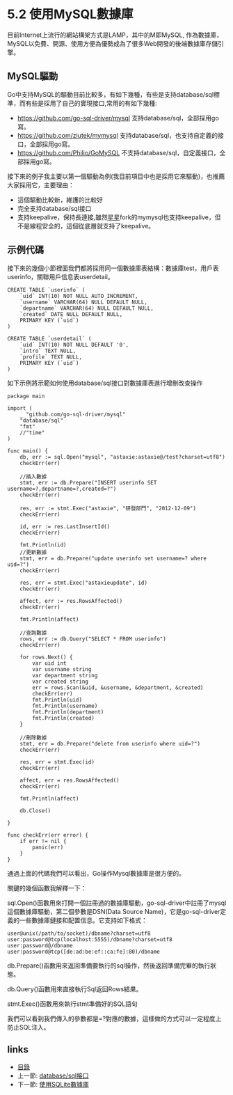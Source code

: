 # 5.2 使用MySQL數據庫
目前Internet上流行的網站構架方式是LAMP，其中的M即MySQL, 作為數據庫，MySQL以免費、開源、使用方便為優勢成為了很多Web開發的後端數據庫存儲引擎。

## MySQL驅動
Go中支持MySQL的驅動目前比較多，有如下幾種，有些是支持database/sql標準，而有些是採用了自己的實現接口,常用的有如下幾種:

- https://github.com/go-sql-driver/mysql  支持database/sql，全部採用go寫。
- https://github.com/ziutek/mymysql   支持database/sql，也支持自定義的接口，全部採用go寫。
- https://github.com/Philio/GoMySQL 不支持database/sql，自定義接口，全部採用go寫。

接下來的例子我主要以第一個驅動為例(我目前項目中也是採用它來驅動)，也推薦大家採用它，主要理由：

- 這個驅動比較新，維護的比較好
- 完全支持database/sql接口
- 支持keepalive，保持長連接,雖然[星星](http://www.mikespook.com)fork的mymysql也支持keepalive，但不是線程安全的，這個從底層就支持了keepalive。

## 示例代碼
接下來的幾個小節裡面我們都將採用同一個數據庫表結構：數據庫test，用戶表userinfo，關聯用戶信息表userdetail。

	CREATE TABLE `userinfo` (
		`uid` INT(10) NOT NULL AUTO_INCREMENT,
		`username` VARCHAR(64) NULL DEFAULT NULL,
		`departname` VARCHAR(64) NULL DEFAULT NULL,
		`created` DATE NULL DEFAULT NULL,
		PRIMARY KEY (`uid`)
	)

	CREATE TABLE `userdetail` (
		`uid` INT(10) NOT NULL DEFAULT '0',
		`intro` TEXT NULL,
		`profile` TEXT NULL,
		PRIMARY KEY (`uid`)
	)

如下示例將示範如何使用database/sql接口對數據庫表進行增刪改查操作

	package main

	import (
		_ "github.com/go-sql-driver/mysql"
		"database/sql"
		"fmt"
		//"time"
	)

	func main() {
		db, err := sql.Open("mysql", "astaxie:astaxie@/test?charset=utf8")
		checkErr(err)

		//插入數據
		stmt, err := db.Prepare("INSERT userinfo SET username=?,departname=?,created=?")
		checkErr(err)

		res, err := stmt.Exec("astaxie", "研發部門", "2012-12-09")
		checkErr(err)

		id, err := res.LastInsertId()
		checkErr(err)

		fmt.Println(id)
		//更新數據
		stmt, err = db.Prepare("update userinfo set username=? where uid=?")
		checkErr(err)

		res, err = stmt.Exec("astaxieupdate", id)
		checkErr(err)

		affect, err := res.RowsAffected()
		checkErr(err)

		fmt.Println(affect)

		//查詢數據
		rows, err := db.Query("SELECT * FROM userinfo")
		checkErr(err)

		for rows.Next() {
			var uid int
			var username string
			var department string
			var created string
			err = rows.Scan(&uid, &username, &department, &created)
			checkErr(err)
			fmt.Println(uid)
			fmt.Println(username)
			fmt.Println(department)
			fmt.Println(created)
		}

		//刪除數據
		stmt, err = db.Prepare("delete from userinfo where uid=?")
		checkErr(err)

		res, err = stmt.Exec(id)
		checkErr(err)

		affect, err = res.RowsAffected()
		checkErr(err)

		fmt.Println(affect)

		db.Close()

	}

	func checkErr(err error) {
		if err != nil {
			panic(err)
		}
	}


通過上面的代碼我們可以看出，Go操作Mysql數據庫是很方便的。

關鍵的幾個函數我解釋一下：

sql.Open()函數用來打開一個註冊過的數據庫驅動，go-sql-driver中註冊了mysql這個數據庫驅動，第二個參數是DSN(Data Source Name)，它是go-sql-driver定義的一些數據庫鏈接和配置信息。它支持如下格式：

	user@unix(/path/to/socket)/dbname?charset=utf8
	user:password@tcp(localhost:5555)/dbname?charset=utf8
	user:password@/dbname
	user:password@tcp([de:ad:be:ef::ca:fe]:80)/dbname

db.Prepare()函數用來返回準備要執行的sql操作，然後返回準備完畢的執行狀態。

db.Query()函數用來直接執行Sql返回Rows結果。

stmt.Exec()函數用來執行stmt準備好的SQL語句

我們可以看到我們傳入的參數都是=?對應的數據，這樣做的方式可以一定程度上防止SQL注入。



## links
   * [目錄](<preface.md>)
   * 上一節: [database/sql接口](<05.1.md>)
   * 下一節: [使用SQLite數據庫](<05.3.md>)
